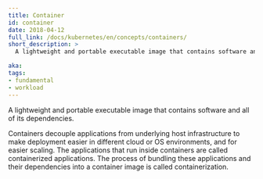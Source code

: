 ```yaml
---
title: Container
id: container
date: 2018-04-12
full_link: /docs/kubernetes/en/concepts/containers/
short_description: >
  A lightweight and portable executable image that contains software and all of its dependencies.

aka: 
tags:
- fundamental
- workload
---
```

 A lightweight and portable executable image that contains software and all of its dependencies.

<!--more--> 

Containers decouple applications from underlying host infrastructure to make deployment easier in different cloud or OS environments, and for easier scaling.
The applications that run inside containers are called containerized applications. The process of bundling these applications and their dependencies into a container image is called containerization.
